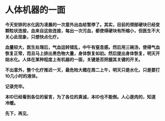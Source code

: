 人体机器的一面
====



**今天安排的水化因为凌晨的一次意外出血给暂停了。其实，目前的颈部硬块已经变颗粒状连接，血来自这些连接，每出一次污血，都使得硬块有所缩小，但医生不大关心此现象，只想快点化疗。**

**血量较大，医生处理后，气血运转错乱，中午有窒息感。然后用三碗汤，使得气血恢复正常，而且马上排出黑色物大量，身体恢复如初。然后提出身体恢复，明天开始水化。人体在某种程度上有机器的一面，关键是否把握其关键的开关。**

**不出意外，整个化疗推迟一天，最危险大概在周二上午，明天只是水化，只是要打10几小时的液体。**

**记录完毕。**

**本ID已经看到各位的留言，为了各位的真诚，本ID也不能倒。人心是肉的，知道冷暖。**

**先下，再见**。
